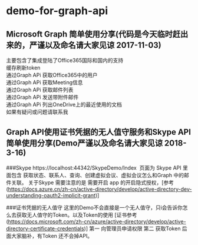 # demo-for-graph-api
## Microsoft Graph 简单使用分享(代码是今天临时赶出来的，严谨以及命名请大家见谅 2017-11-03)
主要包含了集成登陆了Office365国际和国内的支持<br>
缓存刷新token<br>
通过Graph APi 获取Office365中的用户<br>
通过Graph APi 获取Meeting信息<br>
通过Graph APi 获取邮件列表<br>
通过Graph APi 发送带附件邮件<br>
通过Graph APi 列出OneDrive上的最近使用的文档<br>
如果有疑问或问题请联系我<br>


## Graph API使用证书凭据的无人值守服务和Skype API 简单使用分享(Demo严谨以及命名请大家见谅 2018-3-16)
###Skype
https://localhost:44342/SkypeDemo/Index  页面为 Skype API 里面包含  获取状态、联系人、查询、创建虚拟会议、虚拟会议怎么和Graph 中的邮件关联。
关于Skype 需要注意的是 需要开启 app 的开启隐式授权，[参考(https://docs.azure.cn/zh-cn/active-directory/develop/active-directory-dev-understanding-oauth2-implicit-grant)]

###证书凭据的无人值守
这里的Demo不会直接是一个无人值守，只i会告诉你怎么去获取无人值守的Token。以及Token的使用
[证书参考(https://docs.microsoft.com/zh-cn/azure/active-directory/develop/active-directory-certificate-credentials)]
第一 向管理员申请权限
第二 获取Token
后面大家脑补，有Token 还不会掉API。
